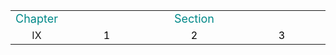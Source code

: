 <table class="table table-bordered table-striped table-condensed">
    <tr>
        <td><font size="4px" color="#0x888888">Chapter</font></td>
		<td align = "center" colspan='20' width = "100%"><font size="4px" color="#0x888888">Section</font></td>
    </tr>
    <tr>
    	<td align="center">IX</td>
		<td align="center"><a style="text-decoration:none" href="./C9-Medians-and-Order-Statistics/9.1.md"><font color="black">1</font></td>
		<td align="center"><a style="text-decoration:none" href="./C9-Medians-and-Order-Statistics/9.2.md"><font color="black">2</font></td>
		<td align="center"><a style="text-decoration:none" href="./C9-Medians-and-Order-Statistics/9.3.md"><font color="black">3</font></td>
    </tr>

</table>